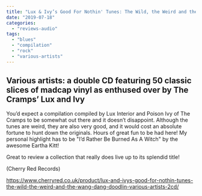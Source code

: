 ```yaml
---
title: "Lux & Ivy’s Good For Nothin' Tunes: The Wild, the Weird and the Wang Dang Doodlin'"
date: "2019-07-18"
categories: 
  - "reviews-audio"
tags: 
  - "blues"
  - "compilation"
  - "rock"
  - "various-artists"
---
```


## Various artists: a double CD featuring 50 classic slices of madcap vinyl as enthused over by The Cramps’ Lux and Ivy

You’d expect a compilation compiled by Lux Interior and Poison Ivy of The Cramps to be somewhat out there and it doesn’t disappoint. Although the tunes are weird, they are also very good, and it would cost an absolute fortune to hunt down the originals. Hours of great fun to be had here! My personal highlight has to be "I’d Rather Be Burned As A Witch" by the awesome Eartha Kitt!

Great to review a collection that really does live up to its splendid title!

(Cherry Red Records)

https://www.cherryred.co.uk/product/lux-and-ivys-good-for-nothin-tunes-the-wild-the-weird-and-the-wang-dang-doodlin-various-artists-2cd/
